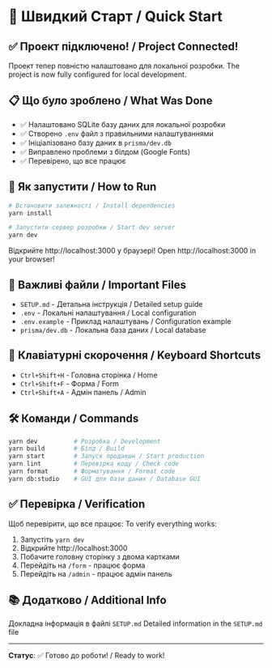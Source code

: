 # 🚀 Швидкий Старт / Quick Start

## ✅ Проект підключено! / Project Connected!

Проект тепер повністю налаштовано для локальної розробки.
The project is now fully configured for local development.

## 📋 Що було зроблено / What Was Done

- ✅ Налаштовано SQLite базу даних для локальної розробки
- ✅ Створено `.env` файл з правильними налаштуваннями
- ✅ Ініціалізовано базу даних в `prisma/dev.db`
- ✅ Виправлено проблеми з білдом (Google Fonts)
- ✅ Перевірено, що все працює

## 🎯 Як запустити / How to Run

```bash
# Встановити залежності / Install dependencies
yarn install

# Запустити сервер розробки / Start dev server
yarn dev
```

Відкрийте http://localhost:3000 у браузері!
Open http://localhost:3000 in your browser!

## 📁 Важливі файли / Important Files

- `SETUP.md` - Детальна інструкція / Detailed setup guide
- `.env` - Локальні налаштування / Local configuration
- `.env.example` - Приклад налаштувань / Configuration example
- `prisma/dev.db` - Локальна база даних / Local database

## 🎹 Клавіатурні скорочення / Keyboard Shortcuts

- `Ctrl+Shift+H` - Головна сторінка / Home
- `Ctrl+Shift+F` - Форма / Form
- `Ctrl+Shift+A` - Адмін панель / Admin

## 🛠️ Команди / Commands

```bash
yarn dev          # Розробка / Development
yarn build        # Білд / Build
yarn start        # Запуск продакшн / Start production
yarn lint         # Перевірка коду / Check code
yarn format       # Форматування / Format code
yarn db:studio    # GUI для бази даних / Database GUI
```

## ✅ Перевірка / Verification

Щоб перевірити, що все працює:
To verify everything works:

1. Запустіть `yarn dev`
2. Відкрийте http://localhost:3000
3. Побачите головну сторінку з двома картками
4. Перейдіть на `/form` - працює форма
5. Перейдіть на `/admin` - працює адмін панель

## 📚 Додатково / Additional Info

Докладна інформація в файлі `SETUP.md`
Detailed information in the `SETUP.md` file

---

**Статус**: ✅ Готово до роботи! / Ready to work!
